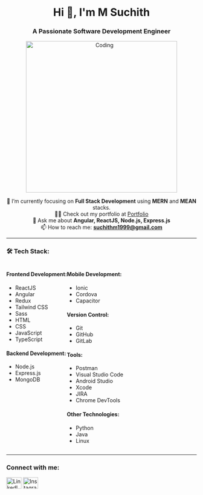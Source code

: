 <h1 align="center">Hi 👋, I'm M Suchith</h1>
<h3 align="center">A Passionate Software Development Engineer</h3>

<p align="center">
  <img alt="Coding" width="400" src="https://cdn.dribbble.com/users/1162077/screenshots/3848914/programmer.gif">
</p>

<p align="center">
  🌱 I’m currently focusing on <strong>Full Stack Development</strong> using <strong>MERN</strong> and <strong>MEAN</strong> stacks.<br>
  👨‍💻 Check out my portfolio at <a href="https://suchith-m-portfolio.vercel.app/">Portfolio</a><br>
  💬 Ask me about <strong>Angular, ReactJS, Node.js, Express.js</strong><br>
  📫 How to reach me: <strong><a href="mailto:suchithm1999@gmail.com">suchithm1999@gmail.com</a></strong>
</p>

---

### 🛠️ Tech Stack:

<div style="display: flex;">
  <div>
    <h4>Frontend Development:</h4>
    <ul>
      <li>ReactJS</li>
      <li>Angular</li>
      <li>Redux</li>
      <li>Tailwind CSS</li>
      <li>Sass</li>
      <li>HTML</li>
      <li>CSS</li>
      <li>JavaScript</li>
      <li>TypeScript</li>
    </ul>
    <h4>Backend Development:</h4>
    <ul>
      <li>Node.js</li>
      <li>Express.js</li>
      <li>MongoDB</li>
    </ul>
  </div>
  <div>
    <h4>Mobile Development:</h4>
    <ul>
      <li>Ionic</li>
      <li>Cordova</li>
      <li>Capacitor</li>
    </ul>
    <h4>Version Control:</h4>
    <ul>
      <li>Git</li>
      <li>GitHub</li>
      <li>GitLab</li>
    </ul>
    <h4>Tools:</h4>
    <ul>
      <li>Postman</li>
      <li>Visual Studio Code</li>
      <li>Android Studio</li>
      <li>Xcode</li>
      <li>JIRA</li>
      <li>Chrome DevTools</li>
    </ul>
    <h4>Other Technologies:</h4>
    <ul>
      <li>Python</li>
      <li>Java</li>
      <li>Linux</li>
    </ul>
  </div>
</div>

---

<h3 align="left">Connect with me:</h3>
<p align="left">
  <a href="https://linkedin.com/in/suchith-m" target="_blank"><img align="center" src="https://raw.githubusercontent.com/rahuldkjain/github-profile-readme-generator/master/src/images/icons/Social/linked-in-alt.svg" alt="LinkedIn" height="30" width="40" /></a>
  <a href="https://instagram.com/suchithshetty_" target="_blank"><img align="center" src="https://raw.githubusercontent.com/rahuldkjain/github-profile-readme-generator/master/src/images/icons/Social/instagram.svg" alt="Instagram" height="30" width="40" /></a>
</p>
